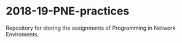 # 2018-19-PNE-practices
Repository for storing the assignments of Programming in Network Enviroments.
